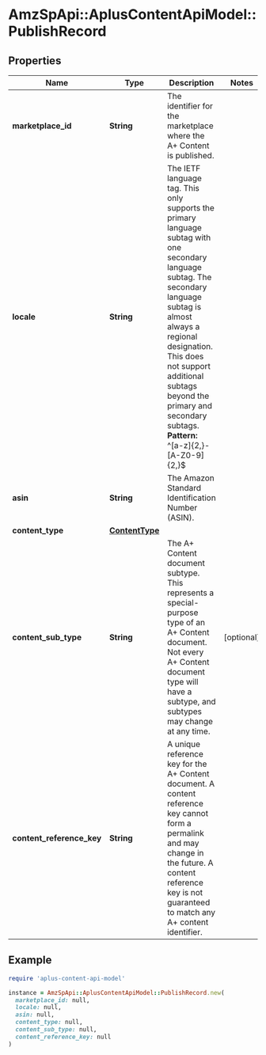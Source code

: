 # AmzSpApi::AplusContentApiModel::PublishRecord

## Properties

| Name | Type | Description | Notes |
| ---- | ---- | ----------- | ----- |
| **marketplace_id** | **String** | The identifier for the marketplace where the A+ Content is published. |  |
| **locale** | **String** | The IETF language tag. This only supports the primary language subtag with one secondary language subtag. The secondary language subtag is almost always a regional designation. This does not support additional subtags beyond the primary and secondary subtags. **Pattern:** ^[a-z]{2,}-[A-Z0-9]{2,}$ |  |
| **asin** | **String** | The Amazon Standard Identification Number (ASIN). |  |
| **content_type** | [**ContentType**](ContentType.md) |  |  |
| **content_sub_type** | **String** | The A+ Content document subtype. This represents a special-purpose type of an A+ Content document. Not every A+ Content document type will have a subtype, and subtypes may change at any time. | [optional] |
| **content_reference_key** | **String** | A unique reference key for the A+ Content document. A content reference key cannot form a permalink and may change in the future. A content reference key is not guaranteed to match any A+ content identifier. |  |

## Example

```ruby
require 'aplus-content-api-model'

instance = AmzSpApi::AplusContentApiModel::PublishRecord.new(
  marketplace_id: null,
  locale: null,
  asin: null,
  content_type: null,
  content_sub_type: null,
  content_reference_key: null
)
```

